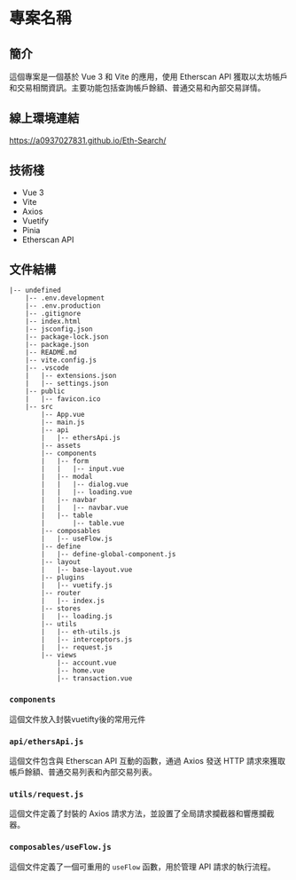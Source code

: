 # 專案名稱

## 簡介
這個專案是一個基於 Vue 3 和 Vite 的應用，使用 Etherscan API 獲取以太坊帳戶和交易相關資訊。主要功能包括查詢帳戶餘額、普通交易和內部交易詳情。

## 線上環境連結
https://a0937027831.github.io/Eth-Search/

## 技術棧
- Vue 3
- Vite
- Axios
- Vuetify
- Pinia
- Etherscan API

## 文件結構
```
|-- undefined
    |-- .env.development
    |-- .env.production
    |-- .gitignore
    |-- index.html
    |-- jsconfig.json
    |-- package-lock.json
    |-- package.json
    |-- README.md
    |-- vite.config.js
    |-- .vscode
    |   |-- extensions.json
    |   |-- settings.json
    |-- public
    |   |-- favicon.ico
    |-- src
        |-- App.vue
        |-- main.js
        |-- api
        |   |-- ethersApi.js
        |-- assets
        |-- components
        |   |-- form
        |   |   |-- input.vue
        |   |-- modal
        |   |   |-- dialog.vue
        |   |   |-- loading.vue
        |   |-- navbar
        |   |   |-- navbar.vue
        |   |-- table
        |       |-- table.vue
        |-- composables
        |   |-- useFlow.js
        |-- define
        |   |-- define-global-component.js
        |-- layout
        |   |-- base-layout.vue
        |-- plugins
        |   |-- vuetify.js
        |-- router
        |   |-- index.js
        |-- stores
        |   |-- loading.js
        |-- utils
        |   |-- eth-utils.js
        |   |-- interceptors.js
        |   |-- request.js
        |-- views
            |-- account.vue
            |-- home.vue
            |-- transaction.vue
```
### `components`
這個文件放入封裝vuetifty後的常用元件

### `api/ethersApi.js`
這個文件包含與 Etherscan API 互動的函數，通過 Axios 發送 HTTP 請求來獲取帳戶餘額、普通交易列表和內部交易列表。

### `utils/request.js`
這個文件定義了封裝的 Axios 請求方法，並設置了全局請求攔截器和響應攔截器。

### `composables/useFlow.js`
這個文件定義了一個可重用的 `useFlow` 函數，用於管理 API 請求的執行流程。





